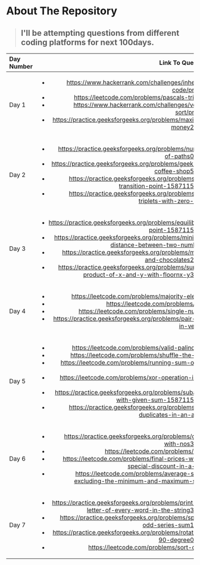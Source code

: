<!-- ABOUT THE REPOSITORY -->
# About The Repository
> ## I'll be attempting questions from different coding platforms for next 100days.

  
  
| Day Number  |Link To Questions     |
| :---        | ---: |
|   Day 1   |  <ul><li>https://www.hackerrank.com/challenges/inherited-code/problem</li><li>https://leetcode.com/problems/pascals-triangle/ </li><li>https://www.hackerrank.com/challenges/vector-sort/problem</li><li>https://practice.geeksforgeeks.org/problems/maximum-money2855/1</li></ul> |  
|   Day 2   | <ul><li>https://practice.geeksforgeeks.org/problems/number-of-paths0926/1</li><li> https://practice.geeksforgeeks.org/problems/geek-and-coffee-shop5721/1</li><li>https://practice.geeksforgeeks.org/problems/find-transition-point-1587115620/1 </li> <li> https://practice.geeksforgeeks.org/problems/find-triplets-with-zero-sum/1</li></ul> |  
|   Day 3   | <ul><li>https://practice.geeksforgeeks.org/problems/equilibrium-point-1587115620/1</li><li> https://practice.geeksforgeeks.org/problems/minimum-distance-between-two-numbers/1</li><li> https://practice.geeksforgeeks.org/problems/midori-and-chocolates2438/1</li> <li> https://practice.geeksforgeeks.org/problems/sum-of-product-of-x-and-y-with-floornx-y3711/1</li></ul> |  
|   Day 4   | <ul><li>https://leetcode.com/problems/majority-element/</li><li>https://leetcode.com/problems/sqrtx/</li><li> https://leetcode.com/problems/single-number/</li> <li> https://practice.geeksforgeeks.org/problems/pair-sum-in-vector/1</li></ul> |  
|   Day 5   | <ul><li>https://leetcode.com/problems/valid-palindrome/</li><li>https://leetcode.com/problems/shuffle-the-array/</li><li> https://leetcode.com/problems/running-sum-of-1d-array/</li> <li> https://leetcode.com/problems/xor-operation-in-an-array/</li> <li> https://practice.geeksforgeeks.org/problems/subarray-with-given-sum-1587115621/1</li> <li> https://practice.geeksforgeeks.org/problems/find-duplicates-in-an-array/1</li></ul> |  
|   Day 6   | <ul><li>https://practice.geeksforgeeks.org/problems/game-with-nos3123/1</li><li>https://leetcode.com/problems/3sum/</li> <li>https://leetcode.com/problems/final-prices-with-a-special-discount-in-a-shop/</li> <li> https://leetcode.com/problems/average-salary-excluding-the-minimum-and-maximum-salary/</li></ul> |  
|   Day 7   | <ul><li>https://practice.geeksforgeeks.org/problems/print-first-letter-of-every-word-in-the-string3632/1</li> <li> https://practice.geeksforgeeks.org/problems/special-odd-series-sum1235/1</li> <li> https://practice.geeksforgeeks.org/problems/rotate-by-90-degree0356/1</li> <li> https://leetcode.com/problems/sort-colors/</li></ul> |  
